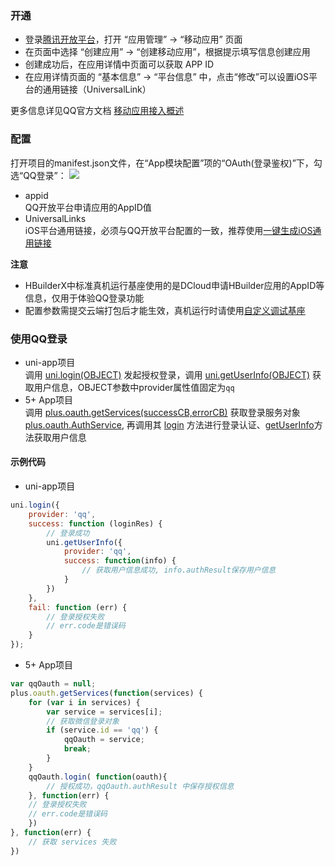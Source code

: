 ### 开通  
- 登录[腾讯开放平台](https://connect.qq.com/index.html)，打开 “应用管理” -> “移动应用” 页面  
- 在页面中选择 “创建应用” -> “创建移动应用”，根据提示填写信息创建应用
- 创建成功后，在应用详情中页面可以获取 APP ID
- 在应用详情页面的 “基本信息” -> “平台信息” 中，点击“修改”可以设置iOS平台的通用链接（UniversalLink）

更多信息详见QQ官方文档 [移动应用接入概述](https://wiki.connect.qq.com/%e7%a7%bb%e5%8a%a8%e5%ba%94%e7%94%a8%e6%8e%a5%e5%85%a5%e6%a6%82%e8%bf%b0)



### 配置  
打开项目的manifest.json文件，在“App模块配置”项的“OAuth(登录鉴权)”下，勾选“QQ登录”：
![](https://partner-dcloud-native.oss-cn-hangzhou.aliyuncs.com/images/uniapp/oauth/qq-manifest.png)

- appid  
QQ开放平台申请应用的AppID值  
- UniversalLinks  
iOS平台通用链接，必须与QQ开放平台配置的一致，推荐使用[一键生成iOS通用链接](https://uniapp.dcloud.io/api/plugins/universal-links.html)  


**注意**
- HBuilderX中标准真机运行基座使用的是DCloud申请HBuilder应用的AppID等信息，仅用于体验QQ登录功能
- 配置参数需提交云端打包后才能生效，真机运行时请使用[自定义调试基座](https://ask.dcloud.net.cn/article/35115)


### 使用QQ登录  

- uni-app项目  
调用 [uni.login(OBJECT)](api/plugins/login?id=login) 发起授权登录，调用 [uni.getUserInfo(OBJECT)](https://uniapp.dcloud.io/api/plugins/login?id=getuserinfo) 获取用户信息，OBJECT参数中provider属性值固定为`qq`
- 5+ App项目  
调用 [plus.oauth.getServices(successCB,errorCB)](https://www.html5plus.org/doc/zh_cn/oauth.html#plus.oauth.getServices) 获取登录服务对象 [plus.oauth.AuthService](https://www.html5plus.org/doc/zh_cn/oauth.html#plus.oauth.AuthService), 再调用其 [login](https://www.html5plus.org/doc/zh_cn/oauth.html#plus.oauth.AuthService.login) 方法进行登录认证、[getUserInfo](https://www.html5plus.org/doc/zh_cn/oauth.html#plus.oauth.AuthService.getUserInfo)方法获取用户信息  


#### 示例代码  
- uni-app项目  
``` js  
uni.login({
    provider: 'qq',
    success: function (loginRes) {
        // 登录成功
        uni.getUserInfo({
            provider: 'qq',
            success: function(info) {
                // 获取用户信息成功, info.authResult保存用户信息
            }
        })
    },
    fail: function (err) {
        // 登录授权失败  
        // err.code是错误码
    }
});
```  

- 5+ App项目  
``` js  
var qqOauth = null;
plus.oauth.getServices(function(services) {
	for (var i in services) {
		var service = services[i];
		// 获取微信登录对象 
		if (service.id == 'qq') {
			qqOauth = service;
			break;
		}
	}
	qqOauth.login( function(oauth){
		// 授权成功，qqOauth.authResult 中保存授权信息  
	}, function(err) {
    // 登录授权失败  
    // err.code是错误码
	})
}, function(err) {
	// 获取 services 失败
})
```


